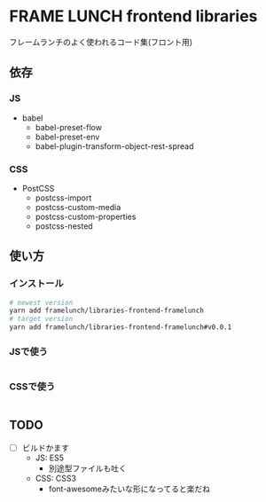 # FRAME LUNCH frontend libraries

フレームランチのよく使われるコード集(フロント用)

## 依存

### JS

- babel
    - babel-preset-flow
    - babel-preset-env
    - babel-plugin-transform-object-rest-spread

### CSS

- PostCSS
    - postcss-import
    - postcss-custom-media
    - postcss-custom-properties
    - postcss-nested

## 使い方

### インストール

```bash
# newest version
yarn add framelunch/libraries-frontend-framelunch
# target version
yarn add framelunch/libraries-frontend-framelunch#v0.0.1
```

### JSで使う

```javascript
```

### CSSで使う

```postcss
```

## TODO

- [ ] ビルドかます
    - JS: ES5
        - 別途型ファイルも吐く
    - CSS: CSS3
        - font-awesomeみたいな形になってると楽だね

